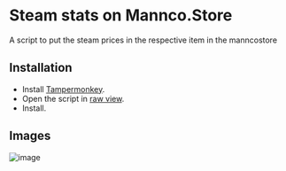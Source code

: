 # Steam stats on Mannco.Store
A script to put the steam prices in the respective item in the manncostore

## Installation
- Install [Tampermonkey](https://www.tampermonkey.net/). 
- Open the script in [raw view](https://raw.githubusercontent.com/LucasHenriqueDiniz/Steam-stats-for-Mannco.Store/main/Steam%20stats%20for%20Mannco.Store).
- Install.

## Images

![image](https://user-images.githubusercontent.com/63087780/198682871-4d82351d-6b35-4e4c-a95e-3d82a7dbbee0.png)
